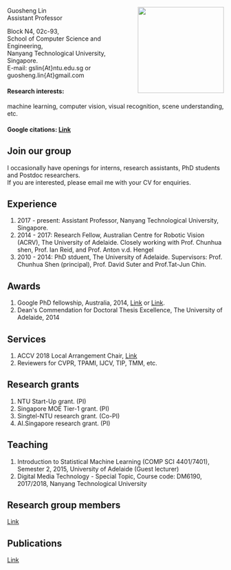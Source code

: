 
[<img src="https://guosheng.github.io/my_pic.jpg" height="200" style="float: right;">](https://guosheng.github.io/my_pic.jpg)

Guosheng Lin  
Assistant Professor  

Block N4, 02c-93,  
School of Computer Science and Engineering,  
Nanyang Technological University, Singapore.   
E-mail:   gslin{At}ntu.edu.sg   or   guosheng.lin{At}gmail.com  

#### Research interests:  
machine learning, computer vision, visual recognition, scene understanding, etc.   

#### Google citations: [Link](https://scholar.google.com/citations?user=ZudEhvcAAAAJ&hl=en)    



## Join our group
I occasionally have openings for interns, research assistants, PhD students and Postdoc researchers.  
If you are interested, please email me with your CV for enquiries.  

## Experience
1. 2017 - present: Assistant Professor, Nanyang Technological University, Singapore.  
2. 2014 - 2017: Research Fellow, Australian Centre for Robotic Vision (ACRV), The University of Adelaide. Closely working with Prof. Chunhua shen, Prof. Ian Reid, and Prof. Anton v.d. Hengel  
3. 2010 - 2014: PhD stduent, The University of Adelaide. Supervisors: Prof. Chunhua Shen (principal), Prof. David Suter and Prof.Tat-Jun Chin.  

## Awards  
1. Google PhD fellowship, Australia, 2014, [Link](http://google-au.blogspot.com.au/2014/06/two-australians-selected-for-google-phd.html) or [Link](http://googleresearch.blogspot.com.au/2014/06/2014-google-phd-fellowships-supporting.html).  
2. Dean's Commendation for Doctoral Thesis Excellence, The University of Adelaide, 2014

## Services  
1. ACCV 2018 Local Arrangement Chair, [Link](http://accv2018.net/people/)
2. Reviewers for CVPR, TPAMI, IJCV, TIP, TMM, etc.  

## Research grants 
1. NTU Start-Up grant. (PI)  
2. Singapore MOE Tier-1 grant. (PI)  
3. Singtel-NTU research grant. (Co-PI)  
4. AI.Singapore research grant. (PI)  

## Teaching  
1. Introduction to Statistical Machine Learning (COMP SCI 4401/7401), Semester 2, 2015, University of Adelaide (Guest lecturer)
2. Digital Media Technology - Special Topic, Course code: DM6190, 2017/2018, Nanyang Technological University

## Research group members
[Link](https://guosheng.github.io/group)

## Publications
[Link](https://guosheng.github.io/pub)


